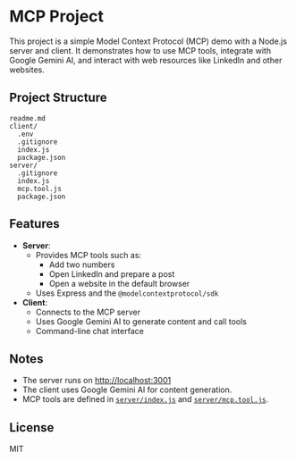 # MCP Project

This project is a simple Model Context Protocol (MCP) demo with a Node.js server and client. It demonstrates how to use MCP tools, integrate with Google Gemini AI, and interact with web resources like LinkedIn and other websites.

## Project Structure

```
readme.md
client/
  .env
  .gitignore
  index.js
  package.json
server/
  .gitignore
  index.js
  mcp.tool.js
  package.json
```

## Features

- **Server**:  
  - Provides MCP tools such as:
    - Add two numbers
    - Open LinkedIn and prepare a post
    - Open a website in the default browser
  - Uses Express and the `@modelcontextprotocol/sdk`
- **Client**:  
  - Connects to the MCP server
  - Uses Google Gemini AI to generate content and call tools
  - Command-line chat interface

## Notes

- The server runs on [http://localhost:3001](http://localhost:3001)
- The client uses Google Gemini AI for content generation.
- MCP tools are defined in [`server/index.js`](server/index.js) and [`server/mcp.tool.js`](server/mcp.tool.js).

## License

MIT
